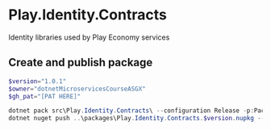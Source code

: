# Play.Identity.Contracts
Identity libraries used by Play Economy services

## Create and publish package
```powershell
$version="1.0.1"
$owner="dotnetMicroservicesCourseASGX"
$gh_pat="[PAT HERE]"

dotnet pack src\Play.Identity.Contracts\ --configuration Release -p:PackageVersion=$version -p:RepositoryUrl=https://github.com/$owner/Play.Identity -o ..\packages
dotnet nuget push ..\packages\Play.Identity.Contracts.$version.nupkg --api-key $gh_pat --source "github"
```